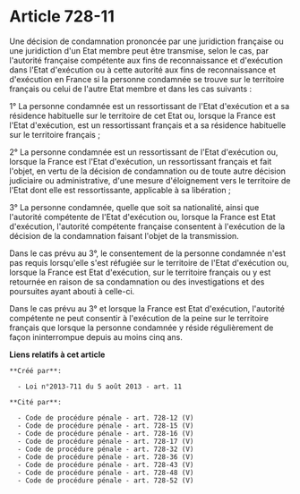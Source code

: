 # Article 728-11

Une décision de condamnation prononcée par une juridiction française ou une juridiction d'un Etat membre peut être transmise,
selon le cas, par l'autorité française compétente aux fins de reconnaissance et d'exécution dans l'Etat d'exécution ou à
cette autorité aux fins de reconnaissance et d'exécution en France si la personne condamnée se trouve sur le territoire
français ou celui de l'autre Etat membre et dans les cas suivants : 

1° La personne condamnée est un ressortissant de l'Etat d'exécution et a sa résidence habituelle sur le territoire de cet
Etat ou, lorsque la France est l'Etat d'exécution, est un ressortissant français et a sa résidence habituelle sur le
territoire français ; 

2° La personne condamnée est un ressortissant de l'Etat d'exécution ou, lorsque la France est l'Etat d'exécution, un
ressortissant français et fait l'objet, en vertu de la décision de condamnation ou de toute autre décision judiciaire ou
administrative, d'une mesure d'éloignement vers le territoire de l'Etat dont elle est ressortissante, applicable à sa
libération ; 

3° La personne condamnée, quelle que soit sa nationalité, ainsi que l'autorité compétente de l'Etat d'exécution ou, lorsque
la France est Etat d'exécution, l'autorité compétente française consentent à l'exécution de la décision de la condamnation
faisant l'objet de la transmission. 

Dans le cas prévu au 3°, le consentement de la personne condamnée n'est pas requis lorsqu'elle s'est réfugiée sur le
territoire de l'Etat d'exécution ou, lorsque la France est Etat d'exécution, sur le territoire français ou y est retournée en
raison de sa condamnation ou des investigations et des poursuites ayant abouti à celle-ci. 

Dans le cas prévu au 3° et lorsque la France est Etat d'exécution, l'autorité compétente ne peut consentir à l'exécution de
la peine sur le territoire français que lorsque la personne condamnée y réside régulièrement de façon ininterrompue depuis au
moins cinq ans.

**Liens relatifs à cet article**

	**Créé par**:

	  - Loi n°2013-711 du 5 août 2013 - art. 11

	**Cité par**:

	  - Code de procédure pénale - art. 728-12 (V)
	  - Code de procédure pénale - art. 728-15 (V)
	  - Code de procédure pénale - art. 728-16 (V)
	  - Code de procédure pénale - art. 728-17 (V)
	  - Code de procédure pénale - art. 728-32 (V)
	  - Code de procédure pénale - art. 728-36 (V)
	  - Code de procédure pénale - art. 728-43 (V)
	  - Code de procédure pénale - art. 728-48 (V)
	  - Code de procédure pénale - art. 728-52 (V)
